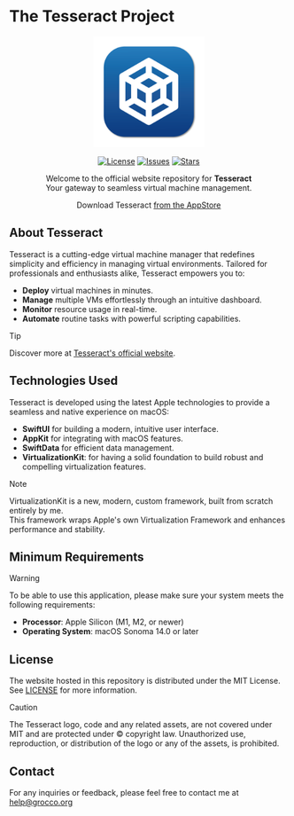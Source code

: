 # The Tesseract Project

<div align="center">
  <img src="src/img/appicon1024.png" width="200" height="200">

  [![License](https://img.shields.io/github/license/iOmega8561/TesseractProject)](LICENSE)
  [![Issues](https://img.shields.io/github/issues/iOmega8561/TesseractProject)](https://github.com/yourusername/Tesseract-website/issues)
  [![Stars](https://img.shields.io/github/stars/iOmega8561/TesseractProject)](https://github.com/yourusername/Tesseract-website/stargazers)

  <p>Welcome to the official website repository for <strong>Tesseract</strong><br>Your gateway to seamless virtual machine management.</p>

  <p>Download Tesseract <a href="https://apps.apple.com/app/tesseract/id6737772431">from the AppStore</a></p>

</div>

## About Tesseract

Tesseract is a cutting-edge virtual machine manager that redefines simplicity and efficiency in managing virtual environments. Tailored for professionals and enthusiasts alike, Tesseract empowers you to:

- **Deploy** virtual machines in minutes.
- **Manage** multiple VMs effortlessly through an intuitive dashboard.
- **Monitor** resource usage in real-time.
- **Automate** routine tasks with powerful scripting capabilities.

> [!TIP]
> Discover more at [Tesseract's official website](https://tesseract.grocco.org).

## Technologies Used

Tesseract is developed using the latest Apple technologies to provide a seamless and native experience on macOS:

- **SwiftUI** for building a modern, intuitive user interface.
- **AppKit** for integrating with macOS features.
- **SwiftData** for efficient data management.
- **VirtualizationKit**: for having a solid foundation to build robust and compelling virtualization features.

> [!NOTE]
> VirtualizationKit is a new, modern, custom framework, built from scratch entirely by me.  
> This framework wraps Apple's own Virtualization Framework and enhances performance and stability.

## Minimum Requirements

> [!WARNING]
> To be able to use this application, please make sure your system meets the following requirements:

- **Processor**: Apple Silicon (M1, M2, or newer)
- **Operating System**: macOS Sonoma 14.0 or later

## License

The website hosted in this repository is distributed under the MIT License. See [LICENSE](LICENSE) for more information.

> [!CAUTION]
> The Tesseract logo, code and any related assets, are not covered under MIT and are protected under &copy; copyright law. Unauthorized use, reproduction, or distribution of the logo or any of the assets, is prohibited.

## Contact

For any inquiries or feedback, please feel free to contact me at <a href="mailto:help@grocco.org">help@grocco.org</a>
